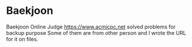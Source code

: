 # Baekjoon
Baekjoon Online Judge 
https://www.acmicpc.net 
solved problems for backup purpose 
Some of them are from other person and I wrote the URL for it on files.
